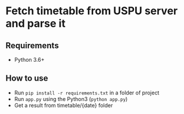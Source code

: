 # Fetch timetable from USPU server and parse it

## Requirements
 - Python 3.6+

## How to use
 - Run `pip install -r requirements.txt` in a folder of project
 - Run `app.py` using the Python3 (`python app.py`)
 - Get a result from timetable/{date} folder
 
